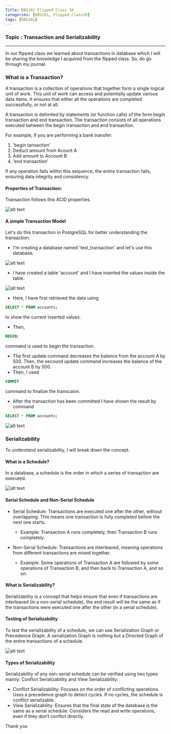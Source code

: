 ```yaml
---
Title: DBS101 Flipped Class 10
categories: [DBS101, Flipped_Class10]
tags: [DBS101]
---
```


### Topic : Transaction and Serializability

---
In our flipped class we learned about transactions in database which I will be sharing the knowledge I acquired from the flipped class. So, do go through my journal.

### What is a Transaction?
A transaction is a collection of operations that together form a single logical unit of work. This unit of work can access and potentially update various data items.
It ensures that either all the operations are completed successfully, or not at all.

A transaction is delimited by statements (or function calls)
of the form begin transaction and end transaction.
The transaction consists of all operations executed between
the begin transaction and end transaction.

For example, if you are performing a bank transfer:

1. 'begin tansaction'
2. Deduct amount from Acount A
3. Add amount to Account B
4. 'end transaction'

If any operation fails within this sequence, the entire transaction fails, ensuring data integrity and consistency.

#### Properties of Transaction:

Transaction follows this ACID properties.

![alt text](</image/ACID.png>)

#### A simple Transaction Model

Let's do this transaction in PostgreSQL for better understanding the transaction.

- I'm creating a database named 'test_transaction' and let's use this database.

![alt text](</image/Screenshot from 2024-06-06 07-34-18.png>)

- I have created a table 'account' and I have inserted the values inside the table.

![alt text](</image/Screenshot from 2024-06-06 07-36-07.png>)

- Here, I have first retrieved the data using 
```sql
SELECT * FROM accounts;
```
to show the current inserted values.
- Then, 
```sql
BEGIN;
```
 command is used to begin the transaction.
- The first update command decreases the balance from the account A by 500. Then, the secound update command increases the balance of the account B by 500.
- Then, I used 
```sql
COMMIT
```
command to finalize the transcaion.
- After the transaction has been committed I have shown the result by command
```sql
SELECT * FROM accounts;
```
![alt text](</image/sample_transaction.png>)

### Serializability

To understand serializability, I will break down the concept.

#### What is a Schedule?

In a database, a schedule is the order in which a series of transaction are executed.

![alt text](</image/schedule.png>)

#### Serial Schedule and Non-Serial Schedule

- Serial Schedule: Transactions are executed one after the other, without overlapping. This means one transaction is fully completed before the next one starts.
  - Example: Transaction A runs completely, then Transaction B runs completely.
  
- Non-Serial Schedule: Transactions are interleaved, meaning operations from different transactions are mixed together.
  - Example: Some operations of Transaction A are followed by some operations of Transaction B, and then back to Transaction A, and so on.

#### What is Serializability?

Serializability is a concept that helps ensure that even if transactions are interleaved (in a non-serial schedule), the end result will be the same as if the transactions were executed one after the other (in a serial schedule).

#### Testing of Serializability

To test the serializability of a schedule, we can use Serialization Graph or Precedence Graph. A serialization Graph is nothing but a Directed Graph of the entire transactions of a schedule.

![alt text](</image/directed_graph.png>)

#### Types of Serializability

Serializability of any non-serial schedule can be verified using two types mainly: Conflict Serializability and View Serializability.

- Conflict Serializability: Focuses on the order of conflicting operations. Uses a precedence graph to detect cycles. If no cycles, the schedule is conflict serializable.
- View Serializability: Ensures that the final state of the database is the same as a serial schedule. Considers the read and write operations, even if they don’t conflict directly.

Thank you
